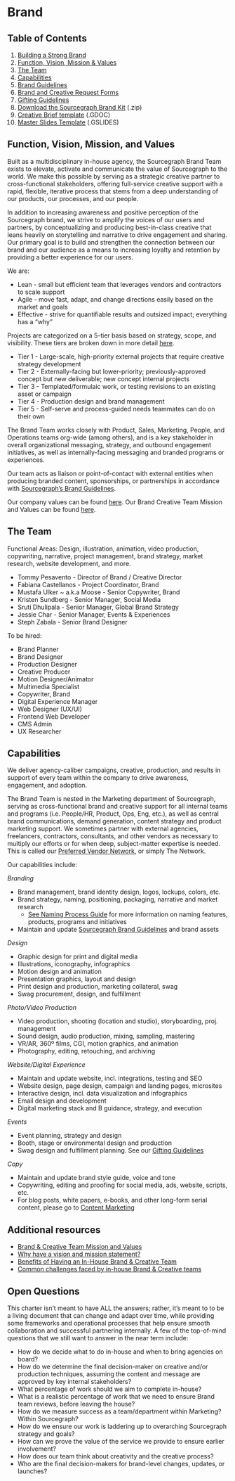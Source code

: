# Brand

## Table of Contents

1. [Building a Strong Brand](https://about.sourcegraph.com/handbook/marketing/brand/building_a_strong_brand)
2. [Function, Vision, Mission & Values](#function-vision-mission-and-values)
3. [The Team](#the-team)
4. [Capabilities](#capabilities)
5. [Brand Guidelines](brand_guidelines/index.md)
6. [Brand and Creative Request Forms](https://about.sourcegraph.com/handbook/marketing/brand/brand_and_creative_team_requests)
7. [Gifting Guidelines](https://about.sourcegraph.com/handbook/marketing/brand/gifting_guidelines)
8. [Download the Sourcegraph Brand Kit](https://f.hubspotusercontent20.net/hubfs/2762526/Brand%20assets/Sourcegraph%20Brand%20Kit%202.2%20-%20May%202021.zip) (.zip)
9. [Creative Brief template](https://docs.google.com/document/d/1iCCzdXtR8AkO2ehNS-zaDM-zgy337mYlQIvsF4cOssA/edit) (.GDOC)
10. [Master Slides Template](https://docs.google.com/presentation/d/18ovKYtoPhYV93rITNXEKZ2z5jlT9PSuXeJV3a8XlWuc/edit#slide=id.gd3ef0c1bfc_0_105) (.GSLIDES)

## Function, Vision, Mission, and Values

Built as a multidisciplinary in-house agency, the Sourcegraph Brand Team exists to elevate, activate and communicate the value of Sourcegraph to the world. We make this possible by serving as a strategic creative partner to cross-functional stakeholders, offering full-service creative support with a rapid, flexible, iterative process that stems from a deep understanding of our products, our processes, and our people.

In addition to increasing awareness and positive perception of the Sourcegraph brand, we strive to amplify the voices of our users and partners, by conceptualizing and producing best-in-class creative that leans heavily on storytelling and narrative to drive engagement and sharing. Our primary goal is to build and strengthen the connection between our brand and our audience as a means to increasing loyalty and retention by providing a better experience for our users.

We are: <br>

- Lean - small but efficient team that leverages vendors and contractors to scale support <br>
- Agile - move fast, adapt, and change directions easily based on the market and goals <br>
- Effective - strive for quantifiable results and outsized impact; everything has a “why”

Projects are categorized on a 5-tier basis based on strategy, scope, and visibility. These tiers are broken down in more detail [here](https://about.sourcegraph.com/handbook/marketing/brand/brand_and_creative_team_requests#project-tiers).

- Tier 1 - Large-scale, high-priority external projects that require creative strategy development
- Tier 2 - Externally-facing but lower-priority; previously-approved concept but new deliverable; new concept internal projects
- Tier 3 - Templated/formulaic work, or testing revisions to an existing asset or campaign
- Tier 4 - Production design and brand management
- Tier 5 - Self-serve and process-guided needs teammates can do on their own

The Brand Team works closely with Product, Sales, Marketing, People, and Operations teams org-wide (among others), and is a key stakeholder in overall organizational messaging, strategy, and outbound engagement initiatives, as well as internally-facing messaging and branded programs or experiences.

Our team acts as liaison or point-of-contact with external entities when producing branded content, sponsorships, or partnerships in accordance with [Sourcegraph’s Brand Guidelines](brand_guidelines/index.md).

Our company values can be found [here](../../company/values.md). Our Brand Creative Team Mission and Values can be found [here](brand_and_creative_team_mission_and_values.md).

## The Team

Functional Areas: Design, illustration, animation, video production, copywriting, narrative, project management, brand strategy, market research, website development, and more.

- Tommy Pesavento - Director of Brand / Creative Director
- Fabiana Castellanos - Project Coordinator, Brand
- Mustafa Ulker ~ a.k.a Moose - Senior Copywriter, Brand
- Kristen Sundberg - Senior Manager, Social Media
- Sruti Dhulipala - Senior Manager, Global Brand Strategy
- Jessie Char - Senior Manager, Events & Experiences
- Steph Zabala - Senior Brand Designer

To be hired:

- Brand Planner
- Brand Designer
- Production Designer
- Creative Producer
- Motion Designer/Animator
- Multimedia Specialist
- Copywriter, Brand
- Digital Experience Manager
- Web Designer (UX/UI)
- Frontend Web Developer
- CMS Admin
- UX Researcher

## Capabilities

We deliver agency-caliber campaigns, creative, production, and results in support of every team within the company to drive awareness, engagement, and adoption.

The Brand Team is nested in the Marketing department of Sourcegraph, serving as cross-functional brand and creative support for all internal teams and programs (i.e. People/HR, Product, Ops, Eng, etc.), as well as central brand communications, demand generation, content strategy and product marketing support. We sometimes partner with external agencies, freelancers, contractors, consultants, and other vendors as necessary to multiply our efforts or for when deep, subject-matter expertise is needed. This is called our [Preferred Vendor Network](https://about.sourcegraph.com/handbook/marketing/brand/production_process#sourcegraph-preferred-vendor-network-aka-the-network), or simply The Network.

Our capabilities include:

_Branding_

- Brand management, brand identity design, logos, lockups, colors, etc.
- Brand strategy, naming, positioning, packaging, narrative and market research
  - [See Naming Process Guide](naming_process_for_products_features_and_programs.md) for more information on naming features, products, programs and initiatives
- Maintain and update [Sourcegraph Brand Guidelines](brand_guidelines/index.md) and brand assets

_Design_

- Graphic design for print and digital media
- Illustrations, iconography, infographics
- Motion design and animation
- Presentation graphics, layout and design
- Print design and production, marketing collateral, swag
- Swag procurement, design, and fulfillment

_Photo/Video Production_

- Video production, shooting (location and studio), storyboarding, proj. management
- Sound design, audio production, mixing, sampling, mastering
- VR/AR, 360º films, CGI, motion graphics, and animation
- Photography, editing, retouching, and archiving

_Website/Digital Experience_

- Maintain and update website, incl. integrations, testing and SEO
- Website design, page design, campaign and landing pages, microsites
- Interactive design, incl. data visualization and infographics
- Email design and development
- Digital marketing stack and B guidance, strategy, and execution

_Events_

- Event planning, strategy and design
- Booth, stage or environmental design and production
- Swag design and fulfillment planning. See our [Gifting Guidelines](https://about.sourcegraph.com/handbook/marketing/brand/gifting_guidelines)

_Copy_

- Maintain and update brand style guide, voice and tone
- Copywriting, editing and proofing for social media, ads, website, scripts, etc.
- For blog posts, white papers, e-books, and other long-form serial content, please go to [Content Marketing](../content/index.md)

## Additional resources

- [Brand & Creative Team Mission and Values](brand_and_creative_team_mission_and_values.md)
- [Why have a vision and mission statement?](sourcegraph_in-house_brand_team.md)
- [Benefits of Having an In-House Brand & Creative Team](sourcegraph_in-house_brand_team.md)
- [Common challenges faced by in-house Brand & Creative teams](sourcegraph_in-house_brand_team.md)

## Open Questions

This charter isn’t meant to have ALL the answers; rather, it’s meant to to be a living document that can change and adapt over time, while providing some frameworks and operational processes that help ensure smooth collaboration and successful partnering internally. A few of the top-of-mind questions that we still want to answer in the near term include:

- How do we decide what to do in-house and when to bring agencies on board?
- How do we determine the final decision-maker on creative and/or production techniques, assuming the content and message are approved by key internal stakeholders?
- What percentage of work should we aim to complete in-house?
- What is a realistic percentage of work that we need to ensure Brand team reviews, before leaving the house?
- How do we measure success as a team/department within Marketing? Within Sourcegraph?
- How do we ensure our work is laddering up to overarching Sourcegraph strategy and goals?
- How can we prove the value of the service we provide to ensure earlier involvement?
- How does our team think about creativity and the creative process?
- Who are the final decision-makers for brand-level changes, updates, or launches?
